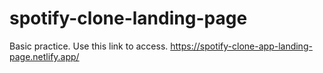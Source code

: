 # spotify-clone-landing-page

Basic practice. Use this link to access. https://spotify-clone-app-landing-page.netlify.app/
